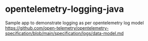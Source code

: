 # opentelemetry-logging-java
Sample app to demonstrate logging as per opentelemetry log model https://github.com/open-telemetry/opentelemetry-specification/blob/main/specification/logs/data-model.md
